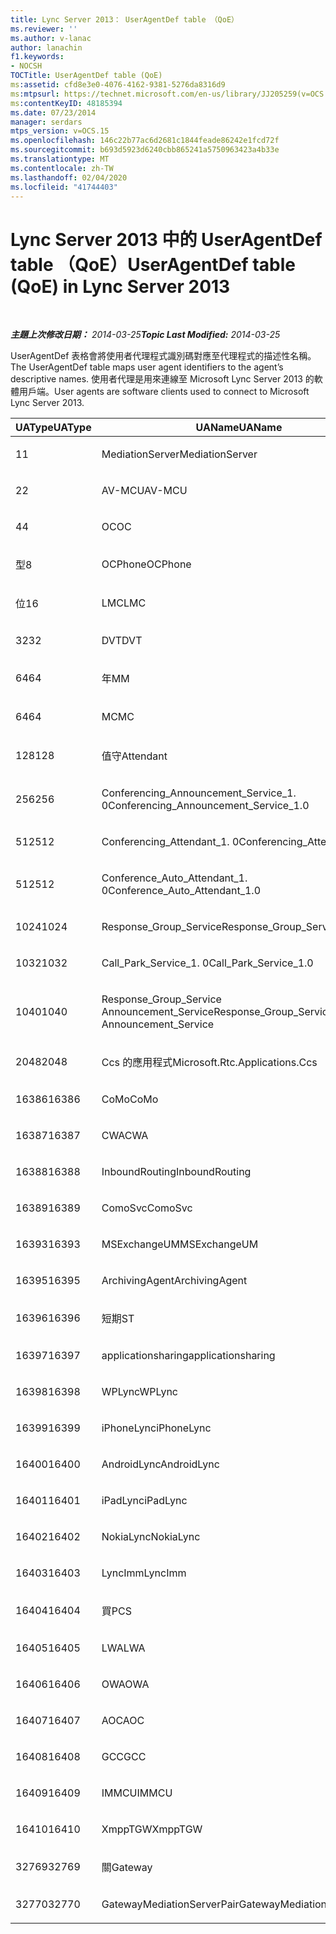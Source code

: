```yaml
---
title: Lync Server 2013： UserAgentDef table （QoE）
ms.reviewer: ''
ms.author: v-lanac
author: lanachin
f1.keywords:
- NOCSH
TOCTitle: UserAgentDef table (QoE)
ms:assetid: cfd8e3e0-4076-4162-9381-5276da8316d9
ms:mtpsurl: https://technet.microsoft.com/en-us/library/JJ205259(v=OCS.15)
ms:contentKeyID: 48185394
ms.date: 07/23/2014
manager: serdars
mtps_version: v=OCS.15
ms.openlocfilehash: 146c22b77ac6d2681c1844feade86242e1fcd72f
ms.sourcegitcommit: b693d5923d6240cbb865241a5750963423a4b33e
ms.translationtype: MT
ms.contentlocale: zh-TW
ms.lasthandoff: 02/04/2020
ms.locfileid: "41744403"
---
```

<div data-xmlns="http://www.w3.org/1999/xhtml">

<div class="topic" data-xmlns="http://www.w3.org/1999/xhtml" data-msxsl="urn:schemas-microsoft-com:xslt" data-cs="http://msdn.microsoft.com/en-us/">

<div data-asp="http://msdn2.microsoft.com/asp">

# <a name="useragentdef-table-qoe-in-lync-server-2013"></a><span data-ttu-id="71cfe-102">Lync Server 2013 中的 UserAgentDef table （QoE）</span><span class="sxs-lookup"><span data-stu-id="71cfe-102">UserAgentDef table (QoE) in Lync Server 2013</span></span>

</div>

<div id="mainSection">

<div id="mainBody">

<span> </span>

<span data-ttu-id="71cfe-103">_**主題上次修改日期：** 2014-03-25_</span><span class="sxs-lookup"><span data-stu-id="71cfe-103">_**Topic Last Modified:** 2014-03-25_</span></span>

<span data-ttu-id="71cfe-104">UserAgentDef 表格會將使用者代理程式識別碼對應至代理程式的描述性名稱。</span><span class="sxs-lookup"><span data-stu-id="71cfe-104">The UserAgentDef table maps user agent identifiers to the agent’s descriptive names.</span></span> <span data-ttu-id="71cfe-105">使用者代理是用來連線至 Microsoft Lync Server 2013 的軟體用戶端。</span><span class="sxs-lookup"><span data-stu-id="71cfe-105">User agents are software clients used to connect to Microsoft Lync Server 2013.</span></span>


<table>
<colgroup>
<col style="width: 33%" />
<col style="width: 33%" />
<col style="width: 33%" />
</colgroup>
<thead>
<tr class="header">
<th><span data-ttu-id="71cfe-106">UAType</span><span class="sxs-lookup"><span data-stu-id="71cfe-106">UAType</span></span></th>
<th><span data-ttu-id="71cfe-107">UAName</span><span class="sxs-lookup"><span data-stu-id="71cfe-107">UAName</span></span></th>
<th><span data-ttu-id="71cfe-108">UACategory</span><span class="sxs-lookup"><span data-stu-id="71cfe-108">UACategory</span></span></th>
</tr>
</thead>
<tbody>
<tr class="odd">
<td><p><span data-ttu-id="71cfe-109">1</span><span class="sxs-lookup"><span data-stu-id="71cfe-109">1</span></span></p></td>
<td><p><span data-ttu-id="71cfe-110">MediationServer</span><span class="sxs-lookup"><span data-stu-id="71cfe-110">MediationServer</span></span></p></td>
<td><p><span data-ttu-id="71cfe-111">MediationServer</span><span class="sxs-lookup"><span data-stu-id="71cfe-111">MediationServer</span></span></p></td>
</tr>
<tr class="even">
<td><p><span data-ttu-id="71cfe-112">2</span><span class="sxs-lookup"><span data-stu-id="71cfe-112">2</span></span></p></td>
<td><p><span data-ttu-id="71cfe-113">AV-MCU</span><span class="sxs-lookup"><span data-stu-id="71cfe-113">AV-MCU</span></span></p></td>
<td><p><span data-ttu-id="71cfe-114">AV-MCU</span><span class="sxs-lookup"><span data-stu-id="71cfe-114">AV-MCU</span></span></p></td>
</tr>
<tr class="odd">
<td><p><span data-ttu-id="71cfe-115">4</span><span class="sxs-lookup"><span data-stu-id="71cfe-115">4</span></span></p></td>
<td><p><span data-ttu-id="71cfe-116">OC</span><span class="sxs-lookup"><span data-stu-id="71cfe-116">OC</span></span></p></td>
<td><p><span data-ttu-id="71cfe-117">OC</span><span class="sxs-lookup"><span data-stu-id="71cfe-117">OC</span></span></p></td>
</tr>
<tr class="even">
<td><p><span data-ttu-id="71cfe-118">型</span><span class="sxs-lookup"><span data-stu-id="71cfe-118">8</span></span></p></td>
<td><p><span data-ttu-id="71cfe-119">OCPhone</span><span class="sxs-lookup"><span data-stu-id="71cfe-119">OCPhone</span></span></p></td>
<td><p><span data-ttu-id="71cfe-120">OCPhone</span><span class="sxs-lookup"><span data-stu-id="71cfe-120">OCPhone</span></span></p></td>
</tr>
<tr class="odd">
<td><p><span data-ttu-id="71cfe-121">位</span><span class="sxs-lookup"><span data-stu-id="71cfe-121">16</span></span></p></td>
<td><p><span data-ttu-id="71cfe-122">LMC</span><span class="sxs-lookup"><span data-stu-id="71cfe-122">LMC</span></span></p></td>
<td><p><span data-ttu-id="71cfe-123">LMC</span><span class="sxs-lookup"><span data-stu-id="71cfe-123">LMC</span></span></p></td>
</tr>
<tr class="even">
<td><p><span data-ttu-id="71cfe-124">32</span><span class="sxs-lookup"><span data-stu-id="71cfe-124">32</span></span></p></td>
<td><p><span data-ttu-id="71cfe-125">DVT</span><span class="sxs-lookup"><span data-stu-id="71cfe-125">DVT</span></span></p></td>
<td><p><span data-ttu-id="71cfe-126">DVT</span><span class="sxs-lookup"><span data-stu-id="71cfe-126">DVT</span></span></p></td>
</tr>
<tr class="odd">
<td><p><span data-ttu-id="71cfe-127">64</span><span class="sxs-lookup"><span data-stu-id="71cfe-127">64</span></span></p></td>
<td><p><span data-ttu-id="71cfe-128">年</span><span class="sxs-lookup"><span data-stu-id="71cfe-128">MM</span></span></p></td>
<td><p><span data-ttu-id="71cfe-129">年</span><span class="sxs-lookup"><span data-stu-id="71cfe-129">MM</span></span></p></td>
</tr>
<tr class="even">
<td><p><span data-ttu-id="71cfe-130">64</span><span class="sxs-lookup"><span data-stu-id="71cfe-130">64</span></span></p></td>
<td><p><span data-ttu-id="71cfe-131">MC</span><span class="sxs-lookup"><span data-stu-id="71cfe-131">MC</span></span></p></td>
<td><p><span data-ttu-id="71cfe-132">年</span><span class="sxs-lookup"><span data-stu-id="71cfe-132">MM</span></span></p></td>
</tr>
<tr class="odd">
<td><p><span data-ttu-id="71cfe-133">128</span><span class="sxs-lookup"><span data-stu-id="71cfe-133">128</span></span></p></td>
<td><p><span data-ttu-id="71cfe-134">值守</span><span class="sxs-lookup"><span data-stu-id="71cfe-134">Attendant</span></span></p></td>
<td><p><span data-ttu-id="71cfe-135">值守</span><span class="sxs-lookup"><span data-stu-id="71cfe-135">Attendant</span></span></p></td>
</tr>
<tr class="even">
<td><p><span data-ttu-id="71cfe-136">256</span><span class="sxs-lookup"><span data-stu-id="71cfe-136">256</span></span></p></td>
<td><p><span data-ttu-id="71cfe-137">Conferencing_Announcement_Service_1. 0</span><span class="sxs-lookup"><span data-stu-id="71cfe-137">Conferencing_Announcement_Service_1.0</span></span></p></td>
<td><p><span data-ttu-id="71cfe-138">頒發</span><span class="sxs-lookup"><span data-stu-id="71cfe-138">CAS</span></span></p></td>
</tr>
<tr class="odd">
<td><p><span data-ttu-id="71cfe-139">512</span><span class="sxs-lookup"><span data-stu-id="71cfe-139">512</span></span></p></td>
<td><p><span data-ttu-id="71cfe-140">Conferencing_Attendant_1. 0</span><span class="sxs-lookup"><span data-stu-id="71cfe-140">Conferencing_Attendant_1.0</span></span></p></td>
<td><p><span data-ttu-id="71cfe-141">CAA</span><span class="sxs-lookup"><span data-stu-id="71cfe-141">CAA</span></span></p></td>
</tr>
<tr class="even">
<td><p><span data-ttu-id="71cfe-142">512</span><span class="sxs-lookup"><span data-stu-id="71cfe-142">512</span></span></p></td>
<td><p><span data-ttu-id="71cfe-143">Conference_Auto_Attendant_1. 0</span><span class="sxs-lookup"><span data-stu-id="71cfe-143">Conference_Auto_Attendant_1.0</span></span></p></td>
<td><p><span data-ttu-id="71cfe-144">CAA</span><span class="sxs-lookup"><span data-stu-id="71cfe-144">CAA</span></span></p></td>
</tr>
<tr class="odd">
<td><p><span data-ttu-id="71cfe-145">1024</span><span class="sxs-lookup"><span data-stu-id="71cfe-145">1024</span></span></p></td>
<td><p><span data-ttu-id="71cfe-146">Response_Group_Service</span><span class="sxs-lookup"><span data-stu-id="71cfe-146">Response_Group_Service</span></span></p></td>
<td><p><span data-ttu-id="71cfe-147">RG</span><span class="sxs-lookup"><span data-stu-id="71cfe-147">RGS</span></span></p></td>
</tr>
<tr class="even">
<td><p><span data-ttu-id="71cfe-148">1032</span><span class="sxs-lookup"><span data-stu-id="71cfe-148">1032</span></span></p></td>
<td><p><span data-ttu-id="71cfe-149">Call_Park_Service_1. 0</span><span class="sxs-lookup"><span data-stu-id="71cfe-149">Call_Park_Service_1.0</span></span></p></td>
<td><p><span data-ttu-id="71cfe-150">CPS</span><span class="sxs-lookup"><span data-stu-id="71cfe-150">CPS</span></span></p></td>
</tr>
<tr class="odd">
<td><p><span data-ttu-id="71cfe-151">1040</span><span class="sxs-lookup"><span data-stu-id="71cfe-151">1040</span></span></p></td>
<td><p><span data-ttu-id="71cfe-152">Response_Group_Service Announcement_Service</span><span class="sxs-lookup"><span data-stu-id="71cfe-152">Response_Group_Service Announcement_Service</span></span></p></td>
<td><p><span data-ttu-id="71cfe-153">完工</span><span class="sxs-lookup"><span data-stu-id="71cfe-153">AS</span></span></p></td>
</tr>
<tr class="even">
<td><p><span data-ttu-id="71cfe-154">2048</span><span class="sxs-lookup"><span data-stu-id="71cfe-154">2048</span></span></p></td>
<td><p><span data-ttu-id="71cfe-155">Ccs 的應用程式</span><span class="sxs-lookup"><span data-stu-id="71cfe-155">Microsoft.Rtc.Applications.Ccs</span></span></p></td>
<td><p><span data-ttu-id="71cfe-156">CCS</span><span class="sxs-lookup"><span data-stu-id="71cfe-156">CCS</span></span></p></td>
</tr>
<tr class="odd">
<td><p><span data-ttu-id="71cfe-157">16386</span><span class="sxs-lookup"><span data-stu-id="71cfe-157">16386</span></span></p></td>
<td><p><span data-ttu-id="71cfe-158">CoMo</span><span class="sxs-lookup"><span data-stu-id="71cfe-158">CoMo</span></span></p></td>
<td><p><span data-ttu-id="71cfe-159">CoMo</span><span class="sxs-lookup"><span data-stu-id="71cfe-159">CoMo</span></span></p></td>
</tr>
<tr class="even">
<td><p><span data-ttu-id="71cfe-160">16387</span><span class="sxs-lookup"><span data-stu-id="71cfe-160">16387</span></span></p></td>
<td><p><span data-ttu-id="71cfe-161">CWA</span><span class="sxs-lookup"><span data-stu-id="71cfe-161">CWA</span></span></p></td>
<td><p><span data-ttu-id="71cfe-162">CWA</span><span class="sxs-lookup"><span data-stu-id="71cfe-162">CWA</span></span></p></td>
</tr>
<tr class="odd">
<td><p><span data-ttu-id="71cfe-163">16388</span><span class="sxs-lookup"><span data-stu-id="71cfe-163">16388</span></span></p></td>
<td><p><span data-ttu-id="71cfe-164">InboundRouting</span><span class="sxs-lookup"><span data-stu-id="71cfe-164">InboundRouting</span></span></p></td>
<td><p><span data-ttu-id="71cfe-165">InboundRouting</span><span class="sxs-lookup"><span data-stu-id="71cfe-165">InboundRouting</span></span></p></td>
</tr>
<tr class="even">
<td><p><span data-ttu-id="71cfe-166">16389</span><span class="sxs-lookup"><span data-stu-id="71cfe-166">16389</span></span></p></td>
<td><p><span data-ttu-id="71cfe-167">ComoSvc</span><span class="sxs-lookup"><span data-stu-id="71cfe-167">ComoSvc</span></span></p></td>
<td><p><span data-ttu-id="71cfe-168">ComoSvc</span><span class="sxs-lookup"><span data-stu-id="71cfe-168">ComoSvc</span></span></p></td>
</tr>
<tr class="odd">
<td><p><span data-ttu-id="71cfe-169">16393</span><span class="sxs-lookup"><span data-stu-id="71cfe-169">16393</span></span></p></td>
<td><p><span data-ttu-id="71cfe-170">MSExchangeUM</span><span class="sxs-lookup"><span data-stu-id="71cfe-170">MSExchangeUM</span></span></p></td>
<td><p><span data-ttu-id="71cfe-171">ExUM</span><span class="sxs-lookup"><span data-stu-id="71cfe-171">ExUM</span></span></p></td>
</tr>
<tr class="even">
<td><p><span data-ttu-id="71cfe-172">16395</span><span class="sxs-lookup"><span data-stu-id="71cfe-172">16395</span></span></p></td>
<td><p><span data-ttu-id="71cfe-173">ArchivingAgent</span><span class="sxs-lookup"><span data-stu-id="71cfe-173">ArchivingAgent</span></span></p></td>
<td><p><span data-ttu-id="71cfe-174">ARCHAGENT</span><span class="sxs-lookup"><span data-stu-id="71cfe-174">ARCHAGENT</span></span></p></td>
</tr>
<tr class="odd">
<td><p><span data-ttu-id="71cfe-175">16396</span><span class="sxs-lookup"><span data-stu-id="71cfe-175">16396</span></span></p></td>
<td><p><span data-ttu-id="71cfe-176">短期</span><span class="sxs-lookup"><span data-stu-id="71cfe-176">ST</span></span></p></td>
<td><p><span data-ttu-id="71cfe-177">短期</span><span class="sxs-lookup"><span data-stu-id="71cfe-177">ST</span></span></p></td>
</tr>
<tr class="even">
<td><p><span data-ttu-id="71cfe-178">16397</span><span class="sxs-lookup"><span data-stu-id="71cfe-178">16397</span></span></p></td>
<td><p><span data-ttu-id="71cfe-179">applicationsharing</span><span class="sxs-lookup"><span data-stu-id="71cfe-179">applicationsharing</span></span></p></td>
<td><p><span data-ttu-id="71cfe-180">ASMCU</span><span class="sxs-lookup"><span data-stu-id="71cfe-180">ASMCU</span></span></p></td>
</tr>
<tr class="odd">
<td><p><span data-ttu-id="71cfe-181">16398</span><span class="sxs-lookup"><span data-stu-id="71cfe-181">16398</span></span></p></td>
<td><p><span data-ttu-id="71cfe-182">WPLync</span><span class="sxs-lookup"><span data-stu-id="71cfe-182">WPLync</span></span></p></td>
<td><p><span data-ttu-id="71cfe-183">WPLync</span><span class="sxs-lookup"><span data-stu-id="71cfe-183">WPLync</span></span></p></td>
</tr>
<tr class="even">
<td><p><span data-ttu-id="71cfe-184">16399</span><span class="sxs-lookup"><span data-stu-id="71cfe-184">16399</span></span></p></td>
<td><p><span data-ttu-id="71cfe-185">iPhoneLync</span><span class="sxs-lookup"><span data-stu-id="71cfe-185">iPhoneLync</span></span></p></td>
<td><p><span data-ttu-id="71cfe-186">iPhoneLync</span><span class="sxs-lookup"><span data-stu-id="71cfe-186">iPhoneLync</span></span></p></td>
</tr>
<tr class="odd">
<td><p><span data-ttu-id="71cfe-187">16400</span><span class="sxs-lookup"><span data-stu-id="71cfe-187">16400</span></span></p></td>
<td><p><span data-ttu-id="71cfe-188">AndroidLync</span><span class="sxs-lookup"><span data-stu-id="71cfe-188">AndroidLync</span></span></p></td>
<td><p><span data-ttu-id="71cfe-189">AndroidLync</span><span class="sxs-lookup"><span data-stu-id="71cfe-189">AndroidLync</span></span></p></td>
</tr>
<tr class="even">
<td><p><span data-ttu-id="71cfe-190">16401</span><span class="sxs-lookup"><span data-stu-id="71cfe-190">16401</span></span></p></td>
<td><p><span data-ttu-id="71cfe-191">iPadLync</span><span class="sxs-lookup"><span data-stu-id="71cfe-191">iPadLync</span></span></p></td>
<td><p><span data-ttu-id="71cfe-192">iPadLync</span><span class="sxs-lookup"><span data-stu-id="71cfe-192">iPadLync</span></span></p></td>
</tr>
<tr class="odd">
<td><p><span data-ttu-id="71cfe-193">16402</span><span class="sxs-lookup"><span data-stu-id="71cfe-193">16402</span></span></p></td>
<td><p><span data-ttu-id="71cfe-194">NokiaLync</span><span class="sxs-lookup"><span data-stu-id="71cfe-194">NokiaLync</span></span></p></td>
<td><p><span data-ttu-id="71cfe-195">NokiaLync</span><span class="sxs-lookup"><span data-stu-id="71cfe-195">NokiaLync</span></span></p></td>
</tr>
<tr class="even">
<td><p><span data-ttu-id="71cfe-196">16403</span><span class="sxs-lookup"><span data-stu-id="71cfe-196">16403</span></span></p></td>
<td><p><span data-ttu-id="71cfe-197">LyncImm</span><span class="sxs-lookup"><span data-stu-id="71cfe-197">LyncImm</span></span></p></td>
<td><p><span data-ttu-id="71cfe-198">LyncImm</span><span class="sxs-lookup"><span data-stu-id="71cfe-198">LyncImm</span></span></p></td>
</tr>
<tr class="odd">
<td><p><span data-ttu-id="71cfe-199">16404</span><span class="sxs-lookup"><span data-stu-id="71cfe-199">16404</span></span></p></td>
<td><p><span data-ttu-id="71cfe-200">買</span><span class="sxs-lookup"><span data-stu-id="71cfe-200">PCS</span></span></p></td>
<td><p><span data-ttu-id="71cfe-201">買</span><span class="sxs-lookup"><span data-stu-id="71cfe-201">PCS</span></span></p></td>
</tr>
<tr class="even">
<td><p><span data-ttu-id="71cfe-202">16405</span><span class="sxs-lookup"><span data-stu-id="71cfe-202">16405</span></span></p></td>
<td><p><span data-ttu-id="71cfe-203">LWA</span><span class="sxs-lookup"><span data-stu-id="71cfe-203">LWA</span></span></p></td>
<td><p><span data-ttu-id="71cfe-204">LWA</span><span class="sxs-lookup"><span data-stu-id="71cfe-204">LWA</span></span></p></td>
</tr>
<tr class="odd">
<td><p><span data-ttu-id="71cfe-205">16406</span><span class="sxs-lookup"><span data-stu-id="71cfe-205">16406</span></span></p></td>
<td><p><span data-ttu-id="71cfe-206">OWA</span><span class="sxs-lookup"><span data-stu-id="71cfe-206">OWA</span></span></p></td>
<td><p><span data-ttu-id="71cfe-207">OWA</span><span class="sxs-lookup"><span data-stu-id="71cfe-207">OWA</span></span></p></td>
</tr>
<tr class="even">
<td><p><span data-ttu-id="71cfe-208">16407</span><span class="sxs-lookup"><span data-stu-id="71cfe-208">16407</span></span></p></td>
<td><p><span data-ttu-id="71cfe-209">AOC</span><span class="sxs-lookup"><span data-stu-id="71cfe-209">AOC</span></span></p></td>
<td><p><span data-ttu-id="71cfe-210">AOC</span><span class="sxs-lookup"><span data-stu-id="71cfe-210">AOC</span></span></p></td>
</tr>
<tr class="odd">
<td><p><span data-ttu-id="71cfe-211">16408</span><span class="sxs-lookup"><span data-stu-id="71cfe-211">16408</span></span></p></td>
<td><p><span data-ttu-id="71cfe-212">GCC</span><span class="sxs-lookup"><span data-stu-id="71cfe-212">GCC</span></span></p></td>
<td><p><span data-ttu-id="71cfe-213">GCC</span><span class="sxs-lookup"><span data-stu-id="71cfe-213">GCC</span></span></p></td>
</tr>
<tr class="even">
<td><p><span data-ttu-id="71cfe-214">16409</span><span class="sxs-lookup"><span data-stu-id="71cfe-214">16409</span></span></p></td>
<td><p><span data-ttu-id="71cfe-215">IMMCU</span><span class="sxs-lookup"><span data-stu-id="71cfe-215">IMMCU</span></span></p></td>
<td><p><span data-ttu-id="71cfe-216">IMMCU</span><span class="sxs-lookup"><span data-stu-id="71cfe-216">IMMCU</span></span></p></td>
</tr>
<tr class="odd">
<td><p><span data-ttu-id="71cfe-217">16410</span><span class="sxs-lookup"><span data-stu-id="71cfe-217">16410</span></span></p></td>
<td><p><span data-ttu-id="71cfe-218">XmppTGW</span><span class="sxs-lookup"><span data-stu-id="71cfe-218">XmppTGW</span></span></p></td>
<td><p><span data-ttu-id="71cfe-219">XmppGateway</span><span class="sxs-lookup"><span data-stu-id="71cfe-219">XmppGateway</span></span></p></td>
</tr>
<tr class="even">
<td><p><span data-ttu-id="71cfe-220">32769</span><span class="sxs-lookup"><span data-stu-id="71cfe-220">32769</span></span></p></td>
<td><p><span data-ttu-id="71cfe-221">關</span><span class="sxs-lookup"><span data-stu-id="71cfe-221">Gateway</span></span></p></td>
<td><p><span data-ttu-id="71cfe-222">關</span><span class="sxs-lookup"><span data-stu-id="71cfe-222">Gateway</span></span></p></td>
</tr>
<tr class="odd">
<td><p><span data-ttu-id="71cfe-223">32770</span><span class="sxs-lookup"><span data-stu-id="71cfe-223">32770</span></span></p></td>
<td><p><span data-ttu-id="71cfe-224">GatewayMediationServerPair</span><span class="sxs-lookup"><span data-stu-id="71cfe-224">GatewayMediationServerPair</span></span></p></td>
<td><p><span data-ttu-id="71cfe-225">GatewayMediationServerPair</span><span class="sxs-lookup"><span data-stu-id="71cfe-225">GatewayMediationServerPair</span></span></p></td>
</tr>
</tbody>
</table>


</div>

<span> </span>

</div>

</div>

</div>

